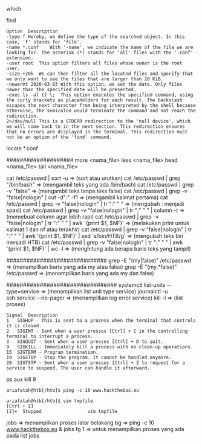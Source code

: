 which <command>

find
```
Option	Description
-type f	Hereby, we define the type of the searched object. In this case, 'f' stands for 'file'.
-name *.conf	With '-name', we indicate the name of the file we are looking for. The asterisk (*) stands for 'all' files with the '.conf' extension.
-user root	This option filters all files whose owner is the root user.
-size +20k	We can then filter all the located files and specify that we only want to see the files that are larger than 20 KiB.
-newermt 2020-03-03	With this option, we set the date. Only files newer than the specified date will be presented.
-exec ls -al {} \;	This option executes the specified command, using the curly brackets as placeholders for each result. The backslash escapes the next character from being interpreted by the shell because otherwise, the semicolon would terminate the command and not reach the redirection.
2>/dev/null	This is a STDERR redirection to the 'null device', which we will come back to in the next section. This redirection ensures that no errors are displayed in the terminal. This redirection must not be an option of the 'find' command.
```

locate *.conf

####################
more <nama_file>
less <nama_file>
head <nama_file>
tail <nama_file>

cat /etc/passwd | sort -u => (sort atau urutkan)
cat /etc/passwd | grep "/bin/bash" => (mengambil teks yang ada /bin/bash)
cat /etc/passwd | grep -v "false" => (mengambil teks tanpa teks false)
cat /etc/passwd | grep -v "false\|nologin" | cut -d":" -f1 => (mengambil kalimat pertama)
cat /etc/passwd | grep -v "false\|nologin" | tr ":" " " => (mengubah : menjadi spasi)
cat /etc/passwd | grep -v "false\|nologin" | tr ":" " " | column -t => (memebuat column agar lebih rapi)
cat /etc/passwd | grep -v "false\|nologin" | tr ":" " " | awk '{print $1, $NF}' => (melakukan print untuk kalimat 1 dan nf atau terakhir)
cat /etc/passwd | grep -v "false\|nologin" | tr ":" " " | awk '{print $1, $NF}' | sed 's/bin/HTB/g' => (mengubah teks bin menjadi HTB)
cat /etc/passwd | grep -v "false\|nologin" | tr ":" " " | awk '{print $1, $NF}' | wc -l => (menghitung ada berapa baris teks yang tampil)

##############################
grep -E "(my|false)" /etc/passwd => (menampilkan baris yang ada my atau false)
grep -E "(my.*false)" /etc/passwd => (menampilkan baris yang ada my dan false)


#################################
systemctl list-units --type=service => (menampilkan list unit type service)
journalctl -u ssh.service --no-pager => (menampilkan log error service)
kill -l => (list proses)
```
Signal	Description
1	SIGHUP - This is sent to a process when the terminal that controls it is closed.
2	SIGINT - Sent when a user presses [Ctrl] + C in the controlling terminal to interrupt a process.
3	SIGQUIT - Sent when a user presses [Ctrl] + D to quit.
9	SIGKILL - Immediately kill a process with no clean-up operations.
15	SIGTERM - Program termination.
19	SIGSTOP - Stop the program. It cannot be handled anymore.
20	SIGTSTP - Sent when a user presses [Ctrl] + Z to request for a service to suspend. The user can handle it afterward.
```
ps aux
kill 9 <PID> 
```
ariafatah@htb[/htb]$ ping -c 10 www.hackthebox.eu

ariafatah@htb[/htb]$ vim tmpfile
[Ctrl + Z]
[2]+  Stopped                 vim tmpfile
```
jobs => menampilkan proses latar belakang
bg => 
ping -c 10 www.hackthebox.eu &
jobs
fg 1 => untuk menampilkan proses yang ada pada list jobs
